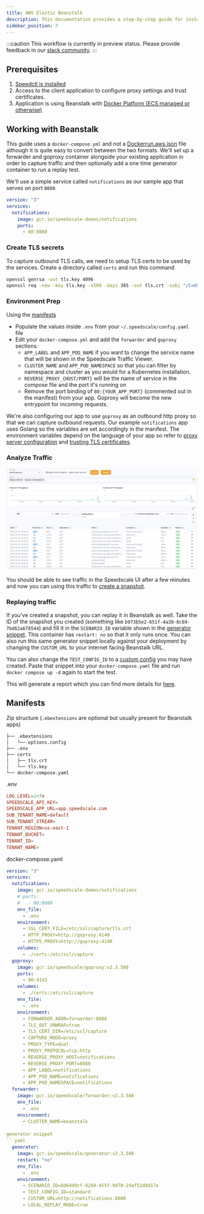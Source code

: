 ```yaml
---
title: AWS Elastic Beanstalk
description: This documentation provides a step-by-step guide for installing Speedscale on AWS Elastic Beanstalk, focusing on configuration and deployment best practices. It ensures seamless integration and optimal performance for applications running in the cloud environment.
sidebar_position: 7
---
```


:::caution
This workflow is currently in preview status. Please provide feedback in our [slack community](https://slack.speedscale.com).
:::

## Prerequisites

1. [Speedctl is installed](../../quick-start.md)
1. Access to the client application to configure proxy settings and trust certificates.
1. Application is using Beanstalk with [Docker Platform (ECS managed or otherwise)](https://docs.aws.amazon.com/elasticbeanstalk/latest/dg/create_deploy_docker.html)


## Working with Beanstalk

This guide uses a `docker-compose.yml` and not a [Dockerrun.aws.json](https://docs.aws.amazon.com/elasticbeanstalk/latest/dg/create_deploy_docker_v2config.html#create_deploy_docker_v2config_dockerrun) file although it is quite easy to convert between the two formats. We'll set up a forwarder and goproxy container alongside your existing application in order to capture traffic and then optionally add a one time generator container to run a replay test.

We'll use a simple service called `notifications` as our sample app that serves on port `8080`.

```yaml
version: "3"
services:
  notifications:
    image: gcr.io/speedscale-demos/notifications
    ports:
      - 80:8080
```

### Create TLS secrets

To capture outbound TLS calls, we need to setup TLS certs to be used by the services. Create a directory called `certs` and run this command

```bash
openssl genrsa -out tls.key 4096
openssl req -new -key tls.key -x509 -days 365 -out tls.crt -subj "/C=US/ST=Georgia/L=Atlanta/O=Speedscale/CN=speedscale.com"
```

### Environment Prep

Using the [manifests](#manifests)

- Populate the values inside `.env` from your `~/.speedscale/config.yaml` file
- Edit your `docker-compose.yml` and add the `forwarder` and `goproxy` sections:
    - `APP_LABEL` and `APP_POD_NAME`  if you want to change the service name that will be shown in the Speedscale Traffic Viewer.
    - `CLUSTER_NAME` and `APP_POD_NAMESPACE` so that you can filter by namespace and cluster as you would for a Kubernetes installation.
    - `REVERSE_PROXY_{HOST/PORT}` will be the name of service in the compose file and the port it's running on
    - Remove the port binding of `80:{YOUR_APP_PORT}` (commented out in the manifest) from your app. Goproxy will become the new entrypoint for incoming requests.

We're also configuring our app to use `goproxy` as an outbound http proxy so that we can capture outbound requests. Our example `notifications` app uses Golang so the variables are set accordingly in the manifest. The environment variables depend on the language of your app so refer to [proxy server configuration](/setup/sidecar/proxy-modes.md#configuring-your-application-proxy-server)
and [trusting TLS certificates](/setup/sidecar/tls/#trusting-tls-certificates).

### Analyze Traffic

![Traffic](./beanstalk/traffic.png)

You should be able to see traffic in the Speedscale UI after a few minutes and now you can using this traffic to [create a snapshot](../../guides/creating-a-snapshot.md).

### Replaying traffic

If you've created a snapshot, you can replay it in Beanstalk as well. Take the ID of the snapshot you created (something like `b973b5e2-651f-4a30-8c69-7bd62a678544`) and fill it in the `SCENARIO_ID` variable shown in the [generator snippet](#manifests). This container has `restart: no` so that it only runs once. You can also run this same generator snippet locally against your deployment by changing the `CUSTOM_URL` to your internet facing Beanstalk URL.

You can also change the `TEST_CONFIG_ID` to a [custom config](../../reference/configuration/README.md) you may have created. Paste that snippet into your `docker-compose.yaml` file and run `docker compose up -d` again to start the test.

This will generate a report which you can find more details for [here](../../guides/reports/README.md).

## Manifests
Zip structure (`.ebextensions` are optional but usually present for Beanstalk apps)
```
├── .ebextensions
│   └── options.config
├── .env
├── certs
│   ├── tls.crt
│   └── tls.key
└── docker-compose.yaml
```

.env
```conf
LOG_LEVEL=info
SPEEDSCALE_API_KEY=
SPEEDSCALE_APP_URL=app.speedscale.com
SUB_TENANT_NAME=default
SUB_TENANT_STREAM=
TENANT_REGION=us-east-1
TENANT_BUCKET=
TENANT_ID=
TENANT_NAME=
```

docker-compose.yaml
```yaml
version: "3"
services:
  notifications:
    image: gcr.io/speedscale-demos/notifications
    # ports:
    #   - 80:8080
    env_file:
      - .env
    environment:
      - SSL_CERT_FILE=/etc/ssl/capture/tls.crt
      - HTTP_PROXY=http://goproxy:4140
      - HTTPS_PROXY=http://goproxy:4140
    volumes:
      - ./certs:/etc/ssl/capture
  goproxy:
    image: gcr.io/speedscale/goproxy:v2.3.586
    ports:
      - 80:4143
    volumes:
      - ./certs:/etc/ssl/capture
    env_file:
      - .env
    environment:
      - FORWARDER_ADDR=forwarder:8888
      - TLS_OUT_UNWRAP=true
      - TLS_CERT_DIR=/etc/ssl/capture
      - CAPTURE_MODE=proxy
      - PROXY_TYPE=dual
      - PROXY_PROTOCOL=tcp:http
      - REVERSE_PROXY_HOST=notifications
      - REVERSE_PROXY_PORT=8080
      - APP_LABEL=notifications
      - APP_POD_NAME=notifications
      - APP_POD_NAMESPACE=notifications
  forwarder:
    image: gcr.io/speedscale/forwarder:v2.3.586
    env_file:
      - .env
    environment:
      - CLUSTER_NAME=beanstalk

generator snippet
```yaml
  generator:
    image: gcr.io/speedscale/generator:v2.3.586
    restart: "no"
    env_file:
      - .env
    environment:
      - SCENARIO_ID=8d64d9cf-92b9-455f-9d78-24af52ddd17e
      - TEST_CONFIG_ID=standard
      - CUSTOM_URL=http://notifications:8080
      - LOCAL_REPLAY_MODE=true
```
